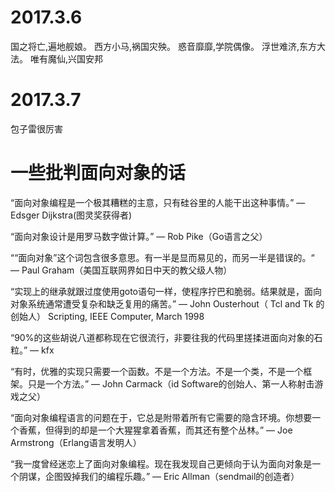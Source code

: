 # 2017.3.6

国之将亡,遍地舰娘。 西方小马,祸国灾殃。 惑音靡靡,学院偶像。 浮世难济,东方大法。 唯有魔仙,兴国安邦

# 2017.3.7

包子雷很厉害

# 一些批判面向对象的话

“面向对象编程是一个极其糟糕的主意，只有硅谷里的人能干出这种事情。” — Edsger Dijkstra(图灵奖获得者)

“面向对象设计是用罗马数字做计算。” — Rob Pike（Go语言之父）

““面向对象”这个词包含很多意思。有一半是显而易见的，而另一半是错误的。“ — Paul Graham（美国互联网界如日中天的教父级人物）

“实现上的继承就跟过度使用goto语句一样，使程序拧巴和脆弱。结果就是，面向对象系统通常遭受复杂和缺乏复用的痛苦。” — John Ousterhout（ Tcl and Tk 的创始人） Scripting, IEEE Computer, March 1998

“90%的这些胡说八道都称现在它很流行，非要往我的代码里搓揉进面向对象的石粒。” — kfx

“有时，优雅的实现只需要一个函数。不是一个方法。不是一个类，不是一个框架。只是一个方法。” — John Carmack（id Software的创始人、第一人称射击游戏之父）

“面向对象编程语言的问题在于，它总是附带着所有它需要的隐含环境。你想要一个香蕉，但得到的却是一个大猩猩拿着香蕉，而其还有整个丛林。” — Joe Armstrong（Erlang语言发明人）

“我一度曾经迷恋上了面向对象编程。现在我发现自己更倾向于认为面向对象是一个阴谋，企图毁掉我们的编程乐趣。” — Eric Allman（sendmail的创造者）
